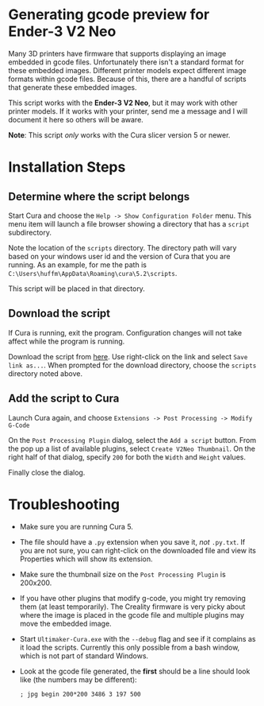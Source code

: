 # Generating gcode preview for Ender-3 V2 Neo

Many 3D printers have firmware that supports displaying an image embedded in gcode files. Unfortunately there isn't a standard format for these embedded images. Different printer models expect different image formats within gcode files. Because of this, there are a handful of scripts that generate these embedded images.

This script works with the **Ender-3 V2 Neo**, but it may work with other printer models. If it works with your printer, send me a message and I will document it here so others will be aware.

**Note**: This script _only_ works with the Cura slicer version 5 or newer.

# Installation Steps

## Determine where the script belongs

Start Cura and choose the `Help -> Show Configuration Folder` menu.
This menu item will launch a file browser showing a directory that has a `script` subdirectory.

Note the location of the `scripts` directory. The directory path will vary based on your windows user id and the version of Cura that you are running. As an example, for me the path is `C:\Users\huffm\AppData\Roaming\cura\5.2\scripts`.

This script will be placed in that directory.

## Download the script

If Cura is running, exit the program. Configuration changes will not take affect while the program is running.

Download the script from [here](https://raw.githubusercontent.com/KenHuffman/UltimakerCuraScripts/main/scripts/CreateV2NeoThumbnail.py). Use right-click on the link and select `Save link as...`. When prompted for the download directory, choose the `scripts` directory noted above.

## Add the script to Cura

Launch Cura again, and choose `Extensions -> Post Processing -> Modify G-Code`

On the `Post Processing Plugin` dialog, select the `Add a script` button. From the pop up a list of available plugins, select `Create V2Neo Thumbnail`. On the right half of that dialog, specify `200` for both the `Width` and `Height` values.

Finally close the dialog.

# Troubleshooting

- Make sure you are running Cura 5.
- The file should have a `.py` extension when you save it, _not_ `.py.txt`. If you are not sure, you can right-click on the downloaded file and view its Properties which will show its extension.
- Make sure the thumbnail size on the `Post Processing Plugin` is 200x200.
- If you have other plugins that modify g-code, you might try removing them (at least temporarily). The Creality firmware is very picky about where the image is placed in the gcode file and multiple plugins may move the embedded image.
- Start `Ultimaker-Cura.exe` with the `--debug` flag and see if it complains as it load the scripts. Currently this only possible from a bash window, which is not part of standard Windows.
- Look at the gcode file generated, the **first** should be a line should look like (the numbers may be different):

  `; jpg begin 200*200 3486 3 197 500`
